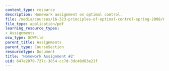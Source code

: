 ```yaml
---
content_type: resource
description: Homework assignment on optimal control.
file: /media/courses/16-323-principles-of-optimal-control-spring-2008/647e2070727c3854cc7d3dc40d83e21f_assn2.pdf
file_type: application/pdf
learning_resource_types:
- Assignments
ocw_type: OCWFile
parent_title: Assignments
parent_type: CourseSection
resourcetype: Document
title: 'Homework Assignment #2'
uid: 647e2070-727c-3854-cc7d-3dc40d83e21f
---
```

